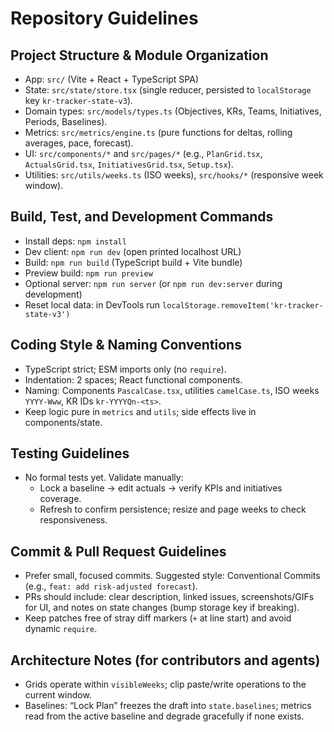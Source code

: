 # Repository Guidelines

## Project Structure & Module Organization
- App: `src/` (Vite + React + TypeScript SPA)
- State: `src/state/store.tsx` (single reducer, persisted to `localStorage` key `kr-tracker-state-v3`).
- Domain types: `src/models/types.ts` (Objectives, KRs, Teams, Initiatives, Periods, Baselines).
- Metrics: `src/metrics/engine.ts` (pure functions for deltas, rolling averages, pace, forecast).
- UI: `src/components/*` and `src/pages/*` (e.g., `PlanGrid.tsx`, `ActualsGrid.tsx`, `InitiativesGrid.tsx`, `Setup.tsx`).
- Utilities: `src/utils/weeks.ts` (ISO weeks), `src/hooks/*` (responsive week window).

## Build, Test, and Development Commands
- Install deps: `npm install`
- Dev client: `npm run dev` (open printed localhost URL)
- Build: `npm run build` (TypeScript build + Vite bundle)
- Preview build: `npm run preview`
- Optional server: `npm run server` (or `npm run dev:server` during development)
- Reset local data: in DevTools run `localStorage.removeItem('kr-tracker-state-v3')`

## Coding Style & Naming Conventions
- TypeScript strict; ESM imports only (no `require`).
- Indentation: 2 spaces; React functional components.
- Naming: Components `PascalCase.tsx`, utilities `camelCase.ts`, ISO weeks `YYYY-Www`, KR IDs `kr-YYYYQn-<ts>`.
- Keep logic pure in `metrics` and `utils`; side effects live in components/state.

## Testing Guidelines
- No formal tests yet. Validate manually:
  - Lock a baseline → edit actuals → verify KPIs and initiatives coverage.
  - Refresh to confirm persistence; resize and page weeks to check responsiveness.

## Commit & Pull Request Guidelines
- Prefer small, focused commits. Suggested style: Conventional Commits (e.g., `feat: add risk‑adjusted forecast`).
- PRs should include: clear description, linked issues, screenshots/GIFs for UI, and notes on state changes (bump storage key if breaking).
- Keep patches free of stray diff markers (`+` at line start) and avoid dynamic `require`.

## Architecture Notes (for contributors and agents)
- Grids operate within `visibleWeeks`; clip paste/write operations to the current window.
- Baselines: “Lock Plan” freezes the draft into `state.baselines`; metrics read from the active baseline and degrade gracefully if none exists.
